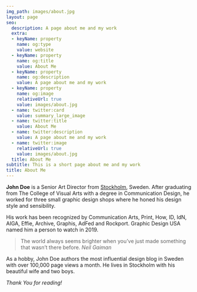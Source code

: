 ```yaml
---
img_path: images/about.jpg
layout: page
seo:
  description: A page about me and my work
  extra:
  - keyName: property
    name: og:type
    value: website
  - keyName: property
    name: og:title
    value: About Me
  - keyName: property
    name: og:description
    value: A page about me and my work
  - keyName: property
    name: og:image
    relativeUrl: true
    value: images/about.jpg
  - name: twitter:card
    value: summary_large_image
  - name: twitter:title
    value: About Me
  - name: twitter:description
    value: A page about me and my work
  - name: twitter:image
    relativeUrl: true
    value: images/about.jpg
  title: About Me
subtitle: This is a short page about me and my work
title: About Me
---
```


**John Doe** is a Senior Art Director from [Stockholm](https://en.wikipedia.org/wiki/Stockholm), Sweden. After graduating from The College of Visual Arts with a degree in Communication Design, he worked for three small graphic design shops where he honed his design style and sensibility.

His work has been recognized by Communication Arts, Print, How, ID, IdN, AIGA, Effie, Archive, Graphis, AdFed and Rockport. Graphic Design USA named him a person to watch in 2019.

>The world always seems brighter when you’ve just made something that wasn’t there before. <cite>Neil Gaiman</cite>

As a hobby, John Doe authors the most influential design blog in Sweden with over 100,000 page views a month. He lives in Stockholm with his beautiful wife and two boys.

*Thank You for reading!*
